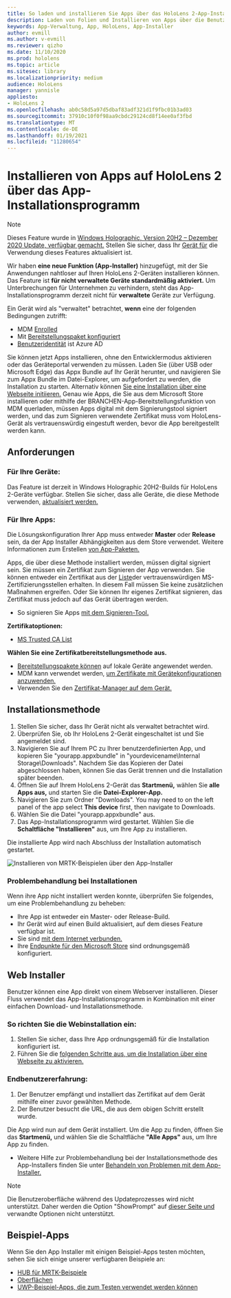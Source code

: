 ```yaml
---
title: So laden und installieren Sie Apps über das HoloLens 2-App-Installationsprogramm
description: Laden von Folien und Installieren von Apps über die Benutzeroberfläche
keywords: App-Verwaltung, App, HoloLens, App-Installer
author: evmill
ms.author: v-evmill
ms.reviewer: qizho
ms.date: 11/10/2020
ms.prod: hololens
ms.topic: article
ms.sitesec: library
ms.localizationpriority: medium
audience: HoloLens
manager: yannisle
appliesto:
- HoloLens 2
ms.openlocfilehash: ab0c58d5a97d5dbaf83adf321d1f9fbc01b3ad03
ms.sourcegitcommit: 37910c10f0f98aa9cbdc29124cd8f14ee0af3fbd
ms.translationtype: MT
ms.contentlocale: de-DE
ms.lasthandoff: 01/19/2021
ms.locfileid: "11280654"
---
```

# Installieren von Apps auf HoloLens 2 über das App-Installationsprogramm

> [!NOTE]
> Dieses Feature wurde in [Windows Holographic, Version 20H2 – Dezember 2020 Update, verfügbar gemacht.](hololens-release-notes.md) Stellen Sie sicher, dass Ihr [Gerät für](hololens-update-hololens.md) die Verwendung dieses Features aktualisiert ist.

Wir haben **eine neue Funktion (App-Installer)** hinzugefügt, mit der Sie Anwendungen nahtloser auf Ihren HoloLens 2-Geräten installieren können. Das Feature ist **für nicht verwaltete Geräte standardmäßig aktiviert.** Um Unterbrechungen für Unternehmen zu verhindern, steht das App-Installationsprogramm derzeit nicht für **verwaltete** Geräte zur Verfügung.  

Ein Gerät wird als "verwaltet" betrachtet, **wenn** eine der folgenden Bedingungen zutrifft:

- MDM [Enrolled](hololens-enroll-mdm.md)
- Mit [Bereitstellungspaket konfiguriert](hololens-provisioning.md)
- [Benutzeridentität](hololens-identity.md) ist Azure AD

Sie können jetzt Apps installieren, ohne den Entwicklermodus aktivieren oder das Geräteportal verwenden zu müssen.  Laden Sie (über USB oder Microsoft Edge) das Appx Bundle auf Ihr Gerät herunter, und navigieren Sie zum Appx Bundle im Datei-Explorer, um aufgefordert zu werden, die Installation zu starten.  Alternativ können [Sie eine Installation über eine Webseite initiieren.](https://docs.microsoft.com/windows/msix/app-installer/installing-windows10-apps-web)  Genau wie Apps, die Sie aus dem Microsoft Store installieren oder mithilfe der BRANCHEN-App-Bereitstellungsfunktion [](https://docs.microsoft.com/windows/win32/appxpkg/how-to-sign-a-package-using-signtool#security-considerations) von MDM querladen, müssen Apps digital mit dem Signierungstool signiert werden, und das zum Signieren verwendete Zertifikat muss vom HoloLens-Gerät als vertrauenswürdig eingestuft werden, bevor die App bereitgestellt werden kann. [](https://docs.microsoft.com/windows/win32/appxpkg/how-to-sign-a-package-using-signtool)

## Anforderungen

### Für Ihre Geräte:

 Das Feature ist derzeit in Windows Holographic 20H2-Builds für HoloLens 2-Geräte verfügbar. Stellen Sie sicher, dass alle Geräte, die diese Methode verwenden, [aktualisiert werden.](hololens-update-hololens.md)

### Für Ihre Apps: 
Die Lösungskonfiguration Ihrer App muss entweder **Master** oder **Release** sein, da der App Installer Abhängigkeiten aus dem Store verwendet. Weitere Informationen zum Erstellen [von App-Paketen.](https://docs.microsoft.com/windows/msix/app-installer/create-appinstallerfile-vs)

Apps, die über diese Methode installiert werden, müssen digital signiert sein. Sie müssen ein Zertifikat zum Signieren der App verwenden. Sie können entweder ein Zertifikat aus der [Liste](https://ccadb-public.secure.force.com/microsoft/IncludedCACertificateReportForMSFT)der vertrauenswürdigen MS-Zertifizierungsstellen erhalten. In diesem Fall müssen Sie keine zusätzlichen Maßnahmen ergreifen. Oder Sie können Ihr eigenes Zertifikat signieren, das Zertifikat muss jedoch auf das Gerät übertragen werden.

- So signieren Sie Apps [mit dem Signieren-Tool.](https://docs.microsoft.com/windows/win32/appxpkg/how-to-sign-a-package-using-signtool)

**Zertifikatoptionen:**

- [MS Trusted CA List](https://ccadb-public.secure.force.com/microsoft/IncludedCACertificateReportForMSFT)

**Wählen Sie eine Zertifikatbereitstellungsmethode aus.**

- [Bereitstellungspakete können](hololens-provisioning.md) auf lokale Geräte angewendet werden.
- MDM kann verwendet werden, [um Zertifikate mit Gerätekonfigurationen anzuwenden.](https://docs.microsoft.com/mem/intune/protect/certificates-configure)
- Verwenden Sie den [Zertifikat-Manager auf dem Gerät.](certificate-manager.md)

## Installationsmethode

1. Stellen Sie sicher, dass Ihr Gerät nicht als verwaltet betrachtet wird.
1. Überprüfen Sie, ob Ihr HoloLens 2-Gerät eingeschaltet ist und Sie angemeldet sind.
1. Navigieren Sie auf Ihrem PC zu Ihrer benutzerdefinierten App, und kopieren Sie "yourapp.appxbundle" in "yourdevicename\Internal Storage\Downloads".
    Nachdem Sie das Kopieren der Datei abgeschlossen haben, können Sie das Gerät trennen und die Installation später beenden.
1. Öffnen Sie auf Ihrem HoloLens 2-Gerät das **Startmenü,** wählen Sie **alle Apps aus,** und starten Sie die **Datei-Explorer-App.**
1. Navigieren Sie zum Ordner "Downloads". You may need to on the left panel of the app select **This device** first, then navigate to Downloads.
1. Wählen Sie die Datei "yourapp.appxbundle" aus.
1. Das App-Installationsprogramm wird gestartet. Wählen Sie die **Schaltfläche "Installieren"** aus, um Ihre App zu installieren.

Die installierte App wird nach Abschluss der Installation automatisch gestartet.

![Installieren von MRTK-Beispielen über den App-Installer](images/hololens-app-installer-picture.jpg)

### Problembehandlung bei Installationen

Wenn ihre App nicht installiert werden konnte, überprüfen Sie folgendes, um eine Problembehandlung zu beheben:

- Ihre App ist entweder ein Master- oder Release-Build.
- Ihr Gerät wird auf einen Build aktualisiert, auf dem dieses Feature verfügbar ist.
- Sie sind [mit dem Internet verbunden.](hololens-network.md)
- Ihre [Endpunkte für den Microsoft Store](hololens-offline.md) sind ordnungsgemäß konfiguriert.  

## Web Installer

Benutzer können eine App direkt von einem Webserver installieren. Dieser Fluss verwendet das App-Installationsprogramm in Kombination mit einer einfachen Download- und Installationsmethode.

### So richten Sie die Webinstallation ein:

1. Stellen Sie sicher, dass Ihre App ordnungsgemäß für die Installation konfiguriert ist.
1. Führen Sie die [folgenden Schritte aus, um die Installation über eine Webseite zu aktivieren.](https://docs.microsoft.com/windows/msix/app-installer/installing-windows10-apps-web#how-to-enable-this-on-a-webpage)

### Endbenutzererfahrung:

1. Der Benutzer empfängt und installiert das Zertifikat auf dem Gerät mithilfe einer zuvor gewählten Methode.
1. Der Benutzer besucht die URL, die aus dem obigen Schritt erstellt wurde.

Die App wird nun auf dem Gerät installiert. Um die App zu finden, öffnen Sie das **Startmenü,** und wählen Sie die Schaltfläche **"Alle Apps"** aus, um Ihre App zu finden.

- Weitere Hilfe zur Problembehandlung bei der Installationsmethode des App-Installers finden Sie unter [Behandeln von Problemen mit dem App-Installer.](https://docs.microsoft.com/windows/msix/app-installer/troubleshoot-appinstaller-issues)

> [!NOTE]
> Die Benutzeroberfläche während des Updateprozesses wird nicht unterstützt. Daher werden die Option "ShowPrompt" auf [dieser Seite und](https://docs.microsoft.com/windows/msix/app-installer/update-settings) verwandte Optionen nicht unterstützt.

## Beispiel-Apps

Wenn Sie den App Installer mit einigen Beispiel-Apps testen möchten, sehen Sie sich einige unserer verfügbaren Beispiele an:

- [HUB für MRTK-Beispiele](https://microsoft.github.io/MixedRealityToolkit-Unity/Documentation/README_ExampleHub.html)
- [Oberflächen](https://docs.microsoft.com/windows/mixed-reality/develop/unity/sampleapp-surfaces)
- [UWP-Beispiel-Apps, die zum Testen verwendet werden können](https://github.com/microsoft/Windows-universal-samples/tree/master/Samples)
